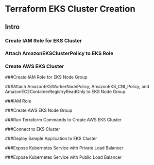 # Terraform EKS Cluster Creation

## Intro

### Create IAM Role for EKS Cluster

### Attach AmazonEKSClusterPolicy to EKS Role

### Create AWS EKS Cluster

###Create IAM Role for EKS Node Group

###Attach AmazonEKSWorkerNodePolicy, AmazonEKS_CNI_Policy, and AmazonEC2ContainerRegistryReadOnly to EKS Node Group 

###IAM Role

###Create AWS EKS Node Group

###Run Terraform Commands to Create AWS EKS Cluster

###Connect to EKS Cluster

###Deploy Sample Application to EKS Cluster

###Expose Kubernetes Service with Private Load Balancer

###Expose Kubernetes Service with Public Load Balancer
